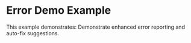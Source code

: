 # Error Demo Example

This example demonstrates: Demonstrate enhanced error reporting and auto-fix suggestions.

